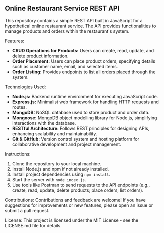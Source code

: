 ## Online Restaurant Service REST API

This repository contains a simple REST API built in JavaScript for a hypothetical online restaurant service. The API provides functionalities to manage products and orders within the restaurant's system.

Features:
- **CRUD Operations for Products:** Users can create, read, update, and delete product information.
- **Order Placement:** Users can place product orders, specifying details such as customer name, email, and selected items.
- **Order Listing:** Provides endpoints to list all orders placed through the system.

Technologies Used:
- **Node.js:** Backend runtime environment for executing JavaScript code.
- **Express.js:** Minimalist web framework for handling HTTP requests and routes.
- **MongoDB:** NoSQL database used to store product and order data.
- **Mongoose:** MongoDB object modelling library for Node.js, simplifying interactions with the database.
- **RESTful Architecture:** Follows REST principles for designing APIs, enhancing scalability and maintainability.
- **Git & GitHub:** Version control system and hosting platform for collaborative development and project management.

Instructions:
1. Clone the repository to your local machine.
2. Install Node.js and npm if not already installed.
3. Install project dependencies using `npm install`.
4. Start the server with `node index.js`.
5. Use tools like Postman to send requests to the API endpoints (e.g., create, read, update, delete products; place orders; list orders).

Contributions:
Contributions and feedback are welcome! If you have suggestions for improvements or new features, please open an issue or submit a pull request.

License:
This project is licensed under the MIT License - see the LICENSE.md file for details.

